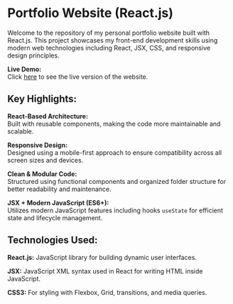 # Portfolio Website (React.js)

Welcome to the repository of my personal portfolio website built with React.js. This project showcases my front-end development skills using modern web technologies including React, JSX, CSS, and responsive design principles.

**Live Demo:**  
Click [here](https://sushilkumar567.github.io/5-portfolio-website/) to see the live version of the website.

## Key Highlights:

**React-Based Architecture:**  
Built with reusable components, making the code more maintainable and scalable.

**Responsive Design:**  
Designed using a mobile-first approach to ensure compatibility across all screen sizes and devices.

**Clean & Modular Code:**  
Structured using functional components and organized folder structure for better readability and maintenance.

**JSX + Modern JavaScript (ES6+):**  
Utilizes modern JavaScript features including hooks `useState` for efficient state and lifecycle management.

## Technologies Used:

**React.js:** JavaScript library for building dynamic user interfaces.

**JSX:** JavaScript XML syntax used in React for writing HTML inside JavaScript.

**CSS3:** For styling with Flexbox, Grid, transitions, and media queries.
